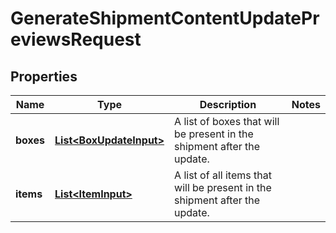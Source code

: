 
# GenerateShipmentContentUpdatePreviewsRequest

## Properties
Name | Type | Description | Notes
------------ | ------------- | ------------- | -------------
**boxes** | [**List&lt;BoxUpdateInput&gt;**](BoxUpdateInput.md) | A list of boxes that will be present in the shipment after the update. | 
**items** | [**List&lt;ItemInput&gt;**](ItemInput.md) | A list of all items that will be present in the shipment after the update. | 



